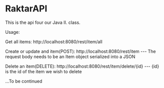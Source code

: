 # RaktarAPI

This is the api four our Java II. class.

Usage:



Get all items: http://localhost:8080/rest/item/all


Create or update and item(POST): http://localhost:8080/rest/item --- The request body needs to be an Item object serialized into a JSON


Delete an item(DELETE): http://localhost:8080/rest/item/delete/{id} --- {id} is the id of the item we wish to delete



...To be continued
